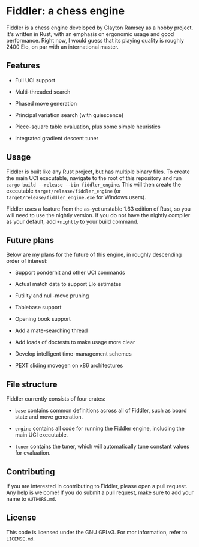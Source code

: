 # Fiddler: a chess engine

Fiddler is a chess engine developed by Clayton Ramsey as a hobby project. It's
written in Rust, with an emphasis on ergonomic usage and good performance. Right
now, I would guess that its playing quality is roughly 2400 Elo, on par with an
international master.

## Features

* Full UCI support

* Multi-threaded search

* Phased move generation

* Principal variation search (with quiescence)

* Piece-square table evaluation, plus some simple heuristics

* Integrated gradient descent tuner

## Usage

Fiddler is built like any Rust project, but has multiple binary files. To create
the main UCI executable, navigate to the root of this repository and run
`cargo build --release --bin fiddler_engine`. This will then create the
executable `target/release/fiddler_engine` (or
`target/release/fiddler_engine.exe` for Windows users).

Fiddler uses a feature from the as-yet unstable 1.63 edition of Rust, so you
will need to use the nightly version. If you do not have the nightly compiler as
your default, add `+nightly` to your build command.

## Future plans

Below are my plans for the future of this engine, in roughly descending order of
interest:

* Support ponderhit and other UCI commands

* Actual match data to support Elo estimates

* Futility and null-move pruning

* Tablebase support

* Opening book support

* Add a mate-searching thread

* Add loads of doctests to make usage more clear

* Develop intelligent time-management schemes

* PEXT sliding movegen on x86 architectures

## File structure

Fiddler currently consists of four crates:

* `base` contains common definitions across all of Fiddler, such as board state
and move generation.

* `engine` contains all code for running the Fiddler engine, including the main
UCI executable.

* `tuner` contains the tuner, which will automatically tune constant values for
evaluation.

## Contributing

If you are interested in contributing to Fiddler, please open a pull request.
Any help is welcome! If you do submit a pull request, make sure to add your name
to `AUTHORS.md`.

## License

This code is licensed under the GNU GPLv3. For mor information, refer to
`LICENSE.md`.
